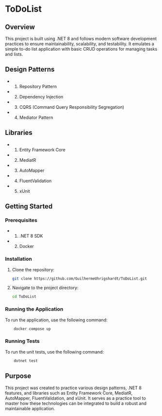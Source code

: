# ToDoList

## Overview

This project is built using .NET 8 and follows modern software development practices to ensure maintainability, scalability, and testability. It emulates a simple to-do list application with basic CRUD operations for managing tasks and lists.

## Design Patterns

- 1. Repository Pattern
- 2. Dependency Injection
- 3. CQRS (Command Query Responsibility Segregation)
- 4. Mediator Pattern

## Libraries

- 1. Entity Framework Core
- 2. MediatR
- 3. AutoMapper
- 4. FluentValidation
- 5. xUnit

## Getting Started

### Prerequisites
- 1. .NET 8 SDK
- 2. Docker

### Installation
1. Clone the repository:
    ```bash
    git clone https://github.com/GuilhermeUhrigshardt/ToDoList.git
    ```
2. Navigate to the project directory:
    ```bash
    cd ToDoList
    ```

### Running the Application
To run the application, use the following command:
```bash
    docker compose up
```

### Running Tests
To run the unit tests, use the following command:
```bash
    dotnet test
```

## Purpose

This project was created to practice various design patterns, .NET 8 features, and libraries such as Entity Framework Core, MediatR, AutoMapper, FluentValidation, and xUnit. It serves as a practice tool to master how these technologies can be integrated to build a robust and maintainable application.
